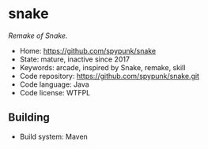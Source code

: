 # snake

_Remake of Snake._

- Home: https://github.com/spypunk/snake
- State: mature, inactive since 2017
- Keywords: arcade, inspired by Snake, remake, skill
- Code repository: https://github.com/spypunk/snake.git
- Code language: Java
- Code license: WTFPL

## Building

- Build system: Maven
